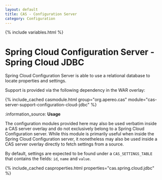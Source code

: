 ```yaml
---
layout: default
title: CAS - Configuration Server
category: Configuration
---
```


{% include variables.html %}

# Spring Cloud Configuration Server - Spring Cloud JDBC

Spring Cloud Configuration Server is able to use a relational database to locate properties and settings.

Support is provided via the following dependency in the WAR overlay:

{% include_cached casmodule.html group="org.apereo.cas" module="cas-server-support-configuration-cloud-jdbc" %}

<div class="alert alert-info mt-3">:information_source: <strong>Usage</strong><p>The configuration modules provided here may also be used verbatim inside a CAS server overlay and do not exclusively belong to a Spring Cloud Configuration server. While this module is primarily useful when inside the Spring Cloud Configuration server, it nonetheless may also be used inside a CAS server overlay directly to fetch settings from a source.</p></div>

By default, settings are expected to be found under a `CAS_SETTINGS_TABLE` that contains the fields: `id`, `name` and `value`.

{% include_cached casproperties.html properties="cas.spring.cloud.jdbc" %}
